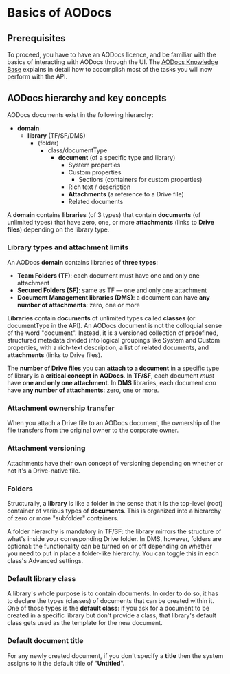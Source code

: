 # Basics of AODocs

## Prerequisites

To proceed, you have to have an AODocs licence, and be familiar with the basics of interacting with AODocs through the UI.  The [AODocs Knowledge Base](https://support.aodocs.com/hc/en-us) explains in detail how to accomplish most of the tasks you will now perform with the API.


## AODocs hierarchy and key concepts

AODocs documents exist in the following hierarchy:

* **domain**
    * **library** (TF/SF/DMS)
        * (folder)
            * class/documentType
                * **document** (of a specific type and library)
                    * System properties
                    * Custom properties
                        * Sections (containers for custom properties)
                    * Rich text / description
                    * **Attachments** (a reference to a Drive file)
                    * Related documents

A **domain** contains **libraries** (of 3 types) that contain **documents** (of unlimited types) that have zero, one, or more **attachments** (links to **Drive files**) depending on the library type.


### Library types and attachment limits

An AODocs **domain** contains libraries of **three types**:



* **Team Folders (TF)**: each document must have one and only one attachment
* **Secured Folders (SF)**: same as TF — one and only one attachment
* **Document Management libraries (DMS)**: a document can have **any number of attachments**: zero, one or more

**Libraries** contain **documents** of unlimited types called **classes** (or documentType in the API).  An AODocs document is not the colloquial sense of the word "document".  Instead, it is a versioned collection of predefined, structured metadata divided into logical groupings like System and Custom properties, with a rich-text description, a list of related documents, and **attachments** (links to Drive files).

The **number of Drive files** you can **attach to a document** in a specific type of library is a **critical concept in AODocs**. In **TF/SF**, each document _must_ have **one and only one attachment**. In **DMS** libraries, each document _can_ have **any number of attachments**: zero, one or more.


### Attachment ownership transfer

When you attach a Drive file to an AODocs document, the ownership of the file transfers from the original owner to the corporate owner.


### Attachment versioning

Attachments have their own concept of versioning depending on whether or not it's a Drive-native file.


### Folders

Structurally, a **library** is like a folder in the sense that it is the top-level (root) container of various types of **documents**.  This is organized into a hierarchy of zero or more "subfolder" containers.

A folder hierarchy is mandatory in TF/SF: the library mirrors the structure of what's inside your corresponding Drive folder.  In DMS, however, folders are optional: the functionality can be turned on or off depending on whether you need to put in place a folder-like hierarchy.  You can toggle this in each class's Advanced settings.


### Default library class

A library's whole purpose is to contain documents.  In order to do so, it has to declare the types (classes) of documents that can be created within it.  One of those types is the **default class**: if you ask for a document to be created in a specific library but don't provide a class, that library's default class gets used as the template for the new document.


### Default document title

For any newly created document, if you don't specify a **title** then the system assigns to it the default title of "**Untitled**".

